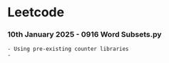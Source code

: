 # Leetcode
 
### 10th January 2025 - 0916 Word Subsets.py
    - Using pre-existing counter libraries
    - 